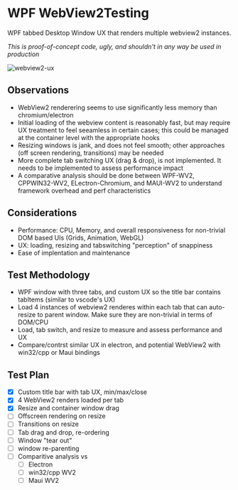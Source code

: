 # WPF WebView2Testing
WPF tabbed Desktop Window UX that renders multiple webview2 instances.

*This is proof-of-concept code, ugly, and shouldn't in any way be used in production*

![webview2-ux](WebView2Test/docs/webview2-wpf-test.gif)

## Observations
  - WebView2 renderering seems to use significantly less memory than chromium/electron
  - Initial loading of the webview content is reasonably fast, but may require UX treatment to feel seeamless in certain cases; this could be managed at the container level with the appropriate hooks
  - Resizing windows is jank, and does not feel smooth; other approaches (off screen rendering, transitions) may be needed
  - More complete tab switching UX (drag & drop), is not implemented. It needs to be implemented to assess performance impact
  - A comparative analysis should be done between WPF-WV2, CPPWIN32-WV2, ELectron-Chromium, and MAUI-WV2 to understand framework overhead and perf characteristics

## Considerations
  - Performance: CPU, Memory, and overall responsiveness for non-trivial DOM based UIs (Grids, Animation, WebGL)
  - UX: loading, resizing and tabswitching "perception" of snappiness
  - Ease of implentation and maintenance

## Test Methodology
  - WPF window with three tabs, and custom UX so the title bar contains tabItems (similar to vscode's UX)
  - Load 4 instances of webview2 renderes within each tab that can auto-resize to parent window. Make sure they are non-trivial in terms of DOM/CPU
  - Load, tab switch, and resize to measure and assess performance and UX
  - Compare/contrst similar UX in electron, and potential WebView2 with win32/cpp or Maui bindings

## Test Plan
  - [x] Custom title bar with tab UX, min/max/close
  - [x] 4 WebView2 renders loaded per tab
  - [x] Resize and container window drag 
  - [ ] Offscreen rendering on resize
  - [ ] Transitions on resize
  - [ ] Tab drag and drop, re-ordering
  - [ ] Window "tear out"
  - [ ] window re-parenting
  - [ ] Comparitive analysis vs
	- [ ] Electron
	- [ ] win32/cpp WV2
	- [ ] Maui WV2
